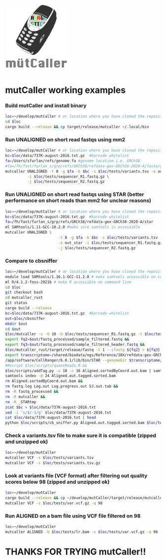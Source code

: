 <img width="200" alt="image" src="mutcaller.png">


#                       mutCaller working examples

### Build mutCaller and install binary

```sh
loc=~/develop/mutCaller # or location where you have cloned the repository
cd $loc  
cargo build --release && cp target/release/mutcaller ~/.local/bin
```

### Run UNALIGNED on short read fastqs using mm2

```sh
loc=~/develop/mutCaller # or location where you have cloned the repository
bc=$loc/data/737K-august-2016.txt.gz  #barcode whitelist
fa=/Users/sfurlan/refs/genome.fa #genome location i.e. GRCh38
#fa=/fh/fast/furlan_s/grp/refs/GRCh38/refdata-gex-GRCh38-2020-A/fasta/genome.fa
mutcaller UNALIGNED -t 8 -g $fa -b $bc -s $loc/tests/variants.tsv -o out_mm2 \
          -i $loc/tests/sequencer_R1.fastq.gz \
          -j $loc/tests/sequencer_R2.fastq.gz
```


### Run UNALIGNED on short read fastqs using STAR (better performance on short reads than mm2 for unclear reasons)

```sh
loc=~/develop/mutCaller # or location where you have cloned the repository
bc=$loc/data/737K-august-2016.txt.gz  #barcode whitelist
fa=/fh/fast/furlan_s/grp/refs/GRCh38/refdata-gex-GRCh38-2020-A/star
ml SAMtools/1.11-GCC-10.2.0 #make sure samtools is accessible
mutcaller UNALIGNED \
                        -t 8 -g $fa -b $bc -s $loc/tests/variants.tsv -a STAR -l /app/software/CellRanger/6.0.1/lib/bin/STAR \
                        -o out_star -i $loc/tests/sequencer_R1.fastq.gz \
                        -j $loc/tests/sequencer_R2.fastq.gz
```


### Compare to cbsniffer

```sh
loc=~/develop/mutCaller # or location where you have cloned the repository
module load SAMtools/1.16.1-GCC-11.2.0 # make samtools accessible on command line
ml R/4.1.2-foss-2021b # make R accessible on command line
cd $loc
git checkout bash
cd mutcaller_rust
git status
cargo build --release
bc=$loc/data/737K-august-2016.txt.gz  #barcode whitelist
out=$loc/cbsniffer
mkdir $out
cd $out
$loc/mutcaller -u -U 10 -b $loc/tests/sequencer_R1.fastq.gz -t $loc/tests/sequencer_R2.fastq.gz -l $bc &&
export fq2=$out/fastq_processed/sample_filtered.fastq &&
export fq3=$out/fastq_processed/sample_filtered_header.fastq &&
$loc/mutcaller_rust/target/release/fastq -t 1 --ifastq ${fq2} > ${fq3}
export transcriptome=/shared/biodata/ngs/Reference/10X/refdata-gex-GRCh38-2020-A #location to cellranger friendly reference
/app/software/CellRanger/6.0.1/lib/bin/STAR --genomeDir $transcriptome/star --readFilesIn ${fq3} --readNameSeparator space --runThreadN 24 --outSAMunmapped Within KeepPairs --outSAMtype BAM SortedByCoordinate &&
#Rscript $loc/scripts/quantReads.R &&
$loc/scripts/addTag.py -u 10 -c 16 Aligned.sortedByCoord.out.bam | samtools view -hbo Aligned.out.tagged.sorted.bam &&
samtools index -@ 24 Aligned.out.tagged.sorted.bam
rm Aligned.sortedByCoord.out.bam &&
rm fastq.log Log.out Log.progress.out SJ.out.tab &&
rm -R fastq_processed &&
rm -R mutcaller &&
rm -R _STARtmp
zcat $bc > $loc/data/737K-august-2016.txt
sed -i 's/$/-1/g' $loc/data/737K-august-2016.txt
cat $loc/data/737K-august-2016.txt | head
python $loc/scripts/cb_sniffer.py Aligned.out.tagged.sorted.bam $loc/tests/variants_cb_sniffer.tsv $loc/data/737K-august-2016.txt test

```

### Check a variants.tsv file to make sure it is compatible (zipped and unzipped ok)
```sh
loc=~/develop/mutCaller 
mutcaller VCF -s $loc/tests/variants.tsv
mutcaller VCF -s $loc/tests/variants.tsv.gz
```

### Look at variants file (VCF format) after filtering out quality scores below 98 (zipped and unzipped ok)
```sh
loc=~/develop/mutCaller 
cargo build --release && cp ~/develop/mutCaller/target/release/mutcaller ~/.local/bin
mutcaller VCF -s $loc/tests/var.vcf.gz -q 98
```


### Run ALIGNED on a bam file using VCF file filtered on 98
```sh
loc=~/develop/mutCaller
mutcaller ALIGNED -b $loc/tests/lr.bam -s $loc/tests/var.vcf.gz -q 98 -t 1 -o out_long
```

# THANKS FOR TRYING mutCaller!!






